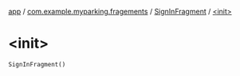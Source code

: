 [app](../../index.md) / [com.example.myparking.fragements](../index.md) / [SignInFragment](index.md) / [&lt;init&gt;](./-init-.md)

# &lt;init&gt;

`SignInFragment()`